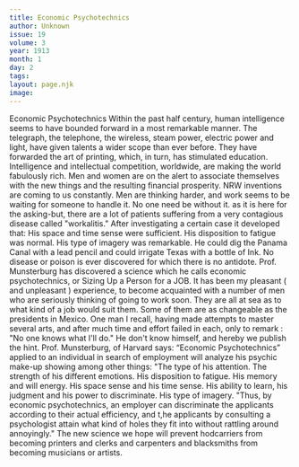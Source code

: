 ```yaml
---
title: Economic Psychotechnics
author: Unknown
issue: 19
volume: 3
year: 1913
month: 1
day: 2
tags:
layout: page.njk
image:
---
```

Economic Psychotechnics      Within the past half century, human intelligence seems to have bounded forward in a most remarkable manner. The telegraph, the telephone, the wireless, steam power, electric power and light, have given talents a wider scope than ever before. They have forwarded the art of printing, which, in turn, has stimulated education. Intelligence and intellectual competition, worldwide, are making the world fabulously rich. Men and women are on the alert to associate themselves with the new things and the resulting financial prosperity.   NRW inventions are coming to us constantly. Men are thinking harder, and work seems to be waiting for someone to handle it. No one need be without it. as it is here for the asking-but, there are a lot of patients suffering from a very contagious disease called "workalitis."   After investigating a certain case it developed that:   His space and time sense were sufficient. His disposition to fatigue was normal. His type of imagery was remarkable. He could dig the Panama Canal with a lead pencil and could irrigate Texas with a bottle of Ink.   No disease or poison is ever discovered for which there is no antidote. Prof. Munsterburg has discovered a science which he calls economic psychotechnics, or Sizing Up a Person for a JOB. It has been my pleasant ( and unpleasant ) experience, to become acquainted with a number of men who are seriously thinking of going to work soon. They are all at sea as to what kind of a job would suit them. Some of them are as changeable as the presidents in Mexico. One man I recall, having made attempts to master several arts, and after much time and effort failed in each, only to remark : "No one knows what I'll do." He don't know himself, and hereby we publish the hint.   Prof. Munsterburg, of Harvard says: “Economic Psychotechnics” applied to an individual in search of employment will analyze his psychic make-up showing among other things:   "The type of his attention.   The strength of his different emotions.   His disposition to fatigue.   His memory and will energy.   His space sense and his time sense.   His ability to learn, his judgment and his   power to discriminate.   His type of imagery.   "Thus, by economic psychotechnics, an employer  can discriminate the applicants according to their actual efficiency, and t,he applicants by consulting a psychologist attain what kind of holes they fit into without rattling around annoyingly."   The new science we hope will prevent hodcarriers from becoming printers and clerks and carpenters and blacksmiths from becoming musicians or artists.    

